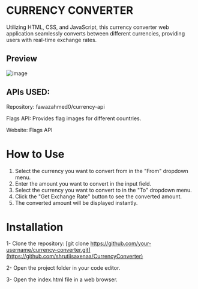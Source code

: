 # CURRENCY CONVERTER


Utilizing HTML, CSS, and JavaScript, this currency converter web application seamlessly converts between different currencies, providing users with real-time exchange rates.


## Preview

![image](https://github.com/shrutiisaxenaa/CurrencyConverter/assets/154587386/641ebe72-ffad-487b-8df5-25d9af73c432)


## APIs USED:

Repository: fawazahmed0/currency-api

Flags API: Provides flag images for different countries.

Website: Flags API


# How to Use


1) Select the currency you want to convert from in the "From" dropdown menu.
2) Enter the amount you want to convert in the input field.
3) Select the currency you want to convert to in the "To" dropdown menu.
4) Click the "Get Exchange Rate" button to see the converted amount.
5) The converted amount will be displayed instantly.



# Installation


1- Clone the repository: [git clone https://github.com/your-username/currency-converter.git](https://github.com/shrutiisaxenaa/CurrencyConverter)

2- Open the project folder in your code editor.

3- Open the index.html file in a web browser.
